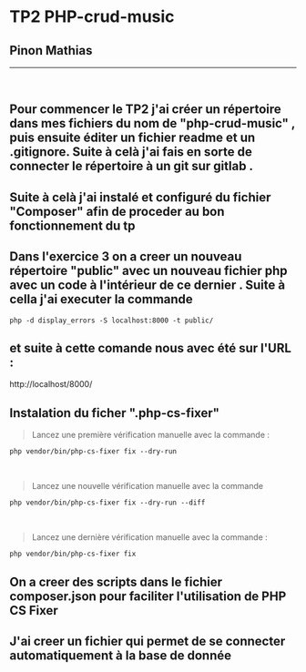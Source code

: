 # TP2 PHP-crud-music  

## Pinon Mathias 
----------
<br>

## Pour commencer le TP2 j'ai créer un répertoire dans mes fichiers du nom de "php-crud-music" , puis ensuite éditer un fichier readme et un .gitignore. Suite à celà j'ai fais en sorte de connecter le répertoire à un git sur gitlab .

## Suite à celà j'ai instalé et configuré du fichier "Composer" afin de proceder au bon fonctionnement du tp  

## Dans l'exercice 3 on a creer un nouveau répertoire "public" avec un nouveau fichier php avec un code à l'intérieur de ce dernier . Suite à cella j'ai executer la commande 
```
php -d display_errors -S localhost:8000 -t public/
```
## et suite à cette comande nous avec été sur l'URL : 
http://localhost/8000/

## Instalation du ficher ".php-cs-fixer"
> Lancez une première vérification manuelle avec la commande :
```
php vendor/bin/php-cs-fixer fix --dry-run
```
<br>

> Lancez une nouvelle vérification manuelle avec la commande
```
php vendor/bin/php-cs-fixer fix --dry-run --diff
```
<br>

> Lancez une dernière vérification manuelle avec la commande :

```
php vendor/bin/php-cs-fixer fix
```

## On a creer des scripts dans le fichier composer.json pour faciliter l'utilisation de PHP CS Fixer

## J'ai creer un fichier qui permet de se connecter automatiquement à la base de donnée 